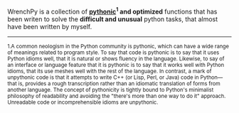WrenchPy is a collection of <b>[pythonic](https://www.python.org/dev/peps/pep-0008/)<sup>1</sup> and optimized</b> functions that has been writen to solve the <b>difficult and unusual</b> python tasks, that almost have been written by myself.

<hr>

<sub>
1.A common neologism in the Python community is pythonic, which can have a wide range of meanings related to program style. To say that code is pythonic is to say that it uses Python idioms well, that it is natural or shows fluency in the language. Likewise, to say of an interface or language feature that it is pythonic is to say that it works well with Python idioms, that its use meshes well with the rest of the language.
In contrast, a mark of unpythonic code is that it attempts to write C++ (or Lisp, Perl, or Java) code in Python—that is, provides a rough transcription rather than an idiomatic translation of forms from another language. The concept of pythonicity is tightly bound to Python's minimalist philosophy of readability and avoiding the "there's more than one way to do it" approach. Unreadable code or incomprehensible idioms are unpythonic.
</sub>
